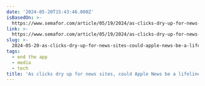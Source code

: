 ```yaml
---
date: '2024-05-20T15:43:46.000Z'
isBasedOn: >-
  https://www.semafor.com/article/05/19/2024/as-clicks-dry-up-for-news-sites-could-apples-news-app-be-a-lifeline
link: >-
  https://www.semafor.com/article/05/19/2024/as-clicks-dry-up-for-news-sites-could-apples-news-app-be-a-lifeline
slug: >-
  2024-05-20-as-clicks-dry-up-for-news-sites-could-apple-news-be-a-lifeline-or-semafor
tags:
  - end the app
  - media
  - tech
title: 'As clicks dry up for news sites, could Apple News be a lifeline? | Semafor'
---
```

 
